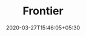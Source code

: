 ---
title: "Frontier"
image: /images/clients/logo-ff.png
tags: ["clients"]
date: 2020-03-27T15:46:05+05:30
draft: false
---